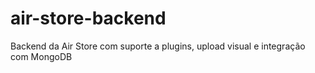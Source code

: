 # air-store-backend
Backend da Air Store com suporte a plugins, upload visual e integração com MongoDB
